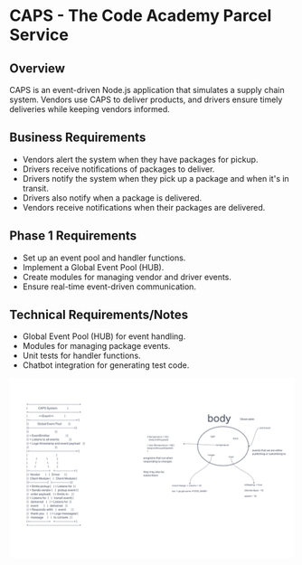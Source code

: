 # CAPS - The Code Academy Parcel Service

## Overview

CAPS is an event-driven Node.js application that simulates a supply chain system. Vendors use CAPS to deliver products, and drivers ensure timely deliveries while keeping vendors informed.

## Business Requirements

* Vendors alert the system when they have packages for pickup.
* Drivers receive notifications of packages to deliver.
* Drivers notify the system when they pick up a package and when it's in transit.
* Drivers also notify when a package is delivered.
* Vendors receive notifications when their packages are delivered.

## Phase 1 Requirements

* Set up an event pool and handler functions.
* Implement a Global Event Pool (HUB).
* Create modules for managing vendor and driver events.
* Ensure real-time event-driven communication.

## Technical Requirements/Notes

* Global Event Pool (HUB) for event handling.
* Modules for managing package events.
* Unit tests for handler functions.
* Chatbot integration for generating test code.

![UML](uml.png)

